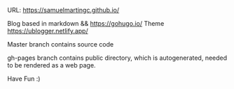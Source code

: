 URL: https://samuelmartingc.github.io/

Blog based in markdown && https://gohugo.io/
Theme https://ublogger.netlify.app/

Master branch contains source code

gh-pages branch contains public directory, which is autogenerated, needed to be rendered as a web page.

Have Fun :)
